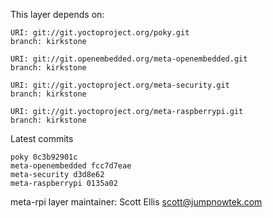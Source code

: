 This layer depends on:

    URI: git://git.yoctoproject.org/poky.git
    branch: kirkstone

    URI: git://git.openembedded.org/meta-openembedded.git
    branch: kirkstone

    URI: git://git.yoctoproject.org/meta-security.git
    branch: kirkstone

    URI: git://git.yoctoproject.org/meta-raspberrypi.git
    branch: kirkstone

Latest commits

    poky 0c3b92901c
    meta-openembedded fcc7d7eae
    meta-security d3d8e62
    meta-raspberrypi 0135a02

meta-rpi layer maintainer: Scott Ellis <scott@jumpnowtek.com>
